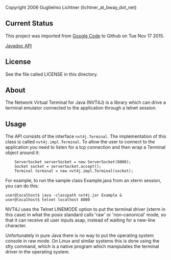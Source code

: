 
Copyright 2006 Guglielmo Lichtner (lichtner_at_bway_dot_net)

Current Status
--------------

This project was imported from [Google Code](https://code.google.com/p/nvt4j/) to Github on Tue Nov 17 2015.

[Javadoc API](http://archiecobbs.github.io/nvt4j/api/index.html)

License
-------

See the file called LICENSE in this directory.

About
-----

The Network Virtual Terminal for Java (NVT4J) is a library which can drive
a terminal emulator connected to the application through a telnet session.

Usage
-----

The API consists of the interface `nvt4j.Terminal`. The implementation of this
class is called `nvt4j.impl.Terminal`. To allow the user to connect to the
application you need to listen for a tcp connection and then wrap a Terminal
object around it:

```
	ServerSocket serverSocket = new ServerSocket(8000);
	Socket socket = serverSocket.accept();
	Terminal terminal = new nvt4j.impl.Terminal(socket);
```

For example, to run the sample class Example.java from an xterm session, you can
do this:

```
user@localhost$ java -classpath nvt4j.jar Example &
user@localhost$ telnet localhost 8000
```

NVT4J uses the Telnet LINEMODE option to put the terminal driver (xterm in this case)
in what the posix standard calls 'raw' or 'non-canonical' mode, so that it can receive
all user inputs asap, instead of waiting for a new-line character.

Unfortunately in pure Java there is no way to put the operating system console in
raw mode. On Linux and similar systems this is done using the stty command, which is
a native program which manipulates the terminal driver in the operating system.

